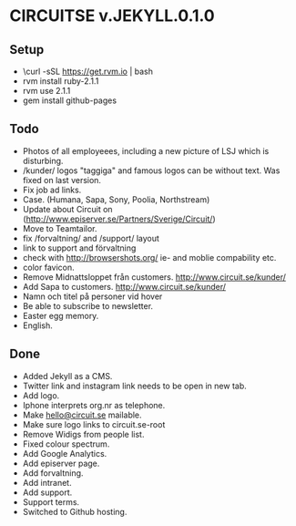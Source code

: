 CIRCUITSE v.JEKYLL.0.1.0
========================



Setup
-----
- \curl -sSL https://get.rvm.io | bash
- rvm install ruby-2.1.1
- rvm use 2.1.1
- gem install github-pages


Todo
----
- Photos of all employeees, including a new picture of LSJ which is disturbing.
- /kunder/ logos "taggiga" and famous logos can be without text. Was fixed on last version.
- Fix job ad links.
- Case. (Humana, Sapa, Sony, Poolia, Northstream)
- Update about Circuit on (http://www.episerver.se/Partners/Sverige/Circuit/)
- Move to Teamtailor.
- fix /forvaltning/ and /support/ layout
- link to support and förvaltning
- check with http://browsershots.org/ ie- and moblie compability etc.
- color favicon.
- Remove Midnattsloppet från customers. http://www.circuit.se/kunder/
- Add Sapa to customers. http://www.circuit.se/kunder/
- Namn och titel på personer vid hover
- Be able to subscribe to newsletter.
- Easter egg memory.
- English.


Done
----
- Added Jekyll as a CMS.
- Twitter link and instagram link needs to be open in new tab.
- Add logo.
- Iphone interprets org.nr as telephone.
- Make hello@circuit.se mailable.
- Make sure logo links to circuit.se-root
- Remove Widigs from people list.
- Fixed colour spectrum.
- Add Google Analytics.
- Add episerver page.
- Add forvaltning.
- Add intranet.
- Add support.
- Support terms.
- Switched to Github hosting.

